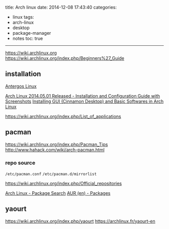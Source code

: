 title: Arch linux
date: 2014-12-08 17:43:40
categories:
- linux
tags:
- arch-linux
- desktop
- package-manager
- notes
toc: true
---

https://wiki.archlinux.org
https://wiki.archlinux.org/index.php/Beginners%27_Guide

<!-- more -->

## installation

[Antergos Linux](http://antergos.com/)

[Arch Linux 2014.05.01 Released - Installation and Configuration Guide with Screenshots](http://www.tecmint.com/arch-linux-installation-guide/)
[Installing GUI (Cinnamon Desktop) and Basic Softwares in Arch Linux](http://www.tecmint.com/install-cinnamon-desktop-in-arch-linux/)

https://wiki.archlinux.org/index.php/List_of_applications

## pacman

https://wiki.archlinux.org/index.php/Pacman_Tips
http://www.hahack.com/wiki/arch-pacman.html

### repo source

`/etc/pacman.conf`
`/etc/pacman.d/mirrorlist`

https://wiki.archlinux.org/index.php/Official_repositories

[Arch Linux - Package Search](https://www.archlinux.org/packages/)
[AUR (en) - Packages](https://aur.archlinux.org/packages/)

## yaourt

https://wiki.archlinux.org/index.php/yaourt
https://archlinux.fr/yaourt-en
